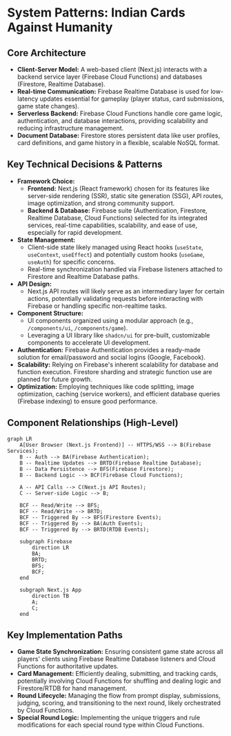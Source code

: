 # System Patterns: Indian Cards Against Humanity

## Core Architecture

- **Client-Server Model:** A web-based client (Next.js) interacts with a backend service layer (Firebase Cloud Functions) and databases (Firestore, Realtime Database).
- **Real-time Communication:** Firebase Realtime Database is used for low-latency updates essential for gameplay (player status, card submissions, game state changes).
- **Serverless Backend:** Firebase Cloud Functions handle core game logic, authentication, and database interactions, providing scalability and reducing infrastructure management.
- **Document Database:** Firestore stores persistent data like user profiles, card definitions, and game history in a flexible, scalable NoSQL format.

## Key Technical Decisions & Patterns

- **Framework Choice:**
  - **Frontend:** Next.js (React framework) chosen for its features like server-side rendering (SSR), static site generation (SSG), API routes, image optimization, and strong community support.
  - **Backend & Database:** Firebase suite (Authentication, Firestore, Realtime Database, Cloud Functions) selected for its integrated services, real-time capabilities, scalability, and ease of use, especially for rapid development.
- **State Management:**
  - Client-side state likely managed using React hooks (`useState`, `useContext`, `useEffect`) and potentially custom hooks (`useGame`, `useAuth`) for specific concerns.
  - Real-time synchronization handled via Firebase listeners attached to Firestore and Realtime Database paths.
- **API Design:**
  - Next.js API routes will likely serve as an intermediary layer for certain actions, potentially validating requests before interacting with Firebase or handling specific non-realtime tasks.
- **Component Structure:**
  - UI components organized using a modular approach (e.g., `/components/ui`, `/components/game`).
  - Leveraging a UI library like `shadcn/ui` for pre-built, customizable components to accelerate UI development.
- **Authentication:** Firebase Authentication provides a ready-made solution for email/password and social logins (Google, Facebook).
- **Scalability:** Relying on Firebase's inherent scalability for database and function execution. Firestore sharding and strategic function use are planned for future growth.
- **Optimization:** Employing techniques like code splitting, image optimization, caching (service workers), and efficient database queries (Firebase indexing) to ensure good performance.

## Component Relationships (High-Level)

```mermaid
graph LR
    A[User Browser (Next.js Frontend)] -- HTTPS/WSS --> B(Firebase Services);
    B -- Auth --> BA(Firebase Authentication);
    B -- Realtime Updates --> BRTD(Firebase Realtime Database);
    B -- Data Persistence --> BFS(Firebase Firestore);
    B -- Backend Logic --> BCF(Firebase Cloud Functions);

    A -- API Calls --> C(Next.js API Routes);
    C -- Server-side Logic --> B;

    BCF -- Read/Write --> BFS;
    BCF -- Read/Write --> BRTD;
    BCF -- Triggered By --> BFS(Firestore Events);
    BCF -- Triggered By --> BA(Auth Events);
    BCF -- Triggered By --> BRTD(RTDB Events);

    subgraph Firebase
        direction LR
        BA;
        BRTD;
        BFS;
        BCF;
    end

    subgraph Next.js App
        direction TB
        A;
        C;
    end

```

## Key Implementation Paths

- **Game State Synchronization:** Ensuring consistent game state across all players' clients using Firebase Realtime Database listeners and Cloud Functions for authoritative updates.
- **Card Management:** Efficiently dealing, submitting, and tracking cards, potentially involving Cloud Functions for shuffling and dealing logic and Firestore/RTDB for hand management.
- **Round Lifecycle:** Managing the flow from prompt display, submissions, judging, scoring, and transitioning to the next round, likely orchestrated by Cloud Functions.
- **Special Round Logic:** Implementing the unique triggers and rule modifications for each special round type within Cloud Functions.
